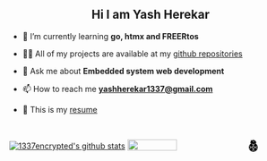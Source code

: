 <h2 align="center">Hi I am Yash Herekar</h2>

- 🌱 I’m currently learning **go, htmx and FREERtos**

- 👨‍💻 All of my projects are available at my [github repositories](https://github.com/1337encrypted?tab=repositories)

- 💬 Ask me about **Embedded system web development**

- 📫 How to reach me **yashherekar1337@gmail.com**

- 📄 This is my [resume](https://1337encrypted.github.io/resume.html)

<!-- (https://tangible-thyme-53a.notion.site/Resume-21713979b676449281a5d4f924e86b65) -->

<br>

<!-- STAT CARD -->
<a href="https://github.com/1337encrypted?tab=repositories"><img align="center" src="https://github-readme-stats.vercel.app/api?username=1337encrypted&show_icons=true&include_all_commits=true&theme=onedark&hide_border=true" alt="1337encrypted's github stats" width="55%" height="50%" /></a>
<a href="https://github.com/1337encrypted?tab=repositories"><img align="center" src="https://github-readme-stats.vercel.app/api/top-langs/?username=1337encrypted&layout=compact&theme=onedark&hide_border=true" width="41.8%" height="41.8%" /></a>
<img align="center" alt="1337encrypted | Mecanumbots" src="https://github.com/1337encrypted/1337encrypted/blob/main/assets/bb8.png" width="21px" />
